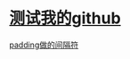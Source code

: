 # [测试我的github](https://github.com/MicahZJ/htmlStudy "悬停显示")  
[padding做的间隔符](http://htmlpreview.github.io/?https://github.com/MicahZJ/htmlStudy/blob/master/test.html "悬停显示")  

